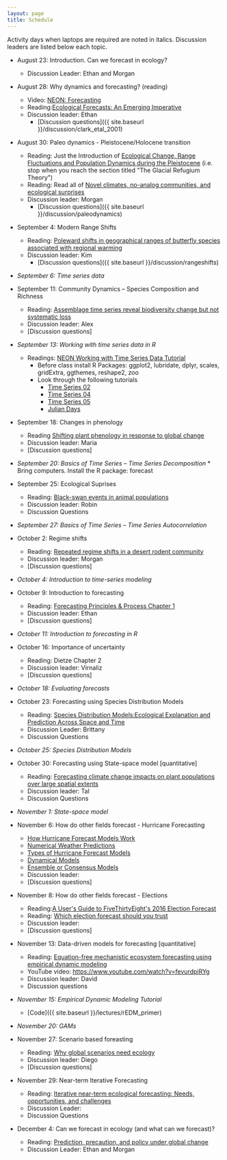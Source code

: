 ```yaml
---
layout: page
title: Schedule
---
```

Activity days when laptops are required are noted in italics. Discussion leaders are listed below each topic.

* August 23: Introduction. Can we forecast in ecology?
    * Discussion Leader: Ethan and Morgan

* August 28: Why dynamics and forecasting? (reading)
    * Video: [NEON: Forecasting](https://www.youtube.com/watch?v=Lgi_e7N-C8E)
    * Reading:[Ecological Forecasts: An Emerging Imperative](https://doi.org/10.1126/science.293.5530.657)
    * Discussion leader: Ethan
        * [Discussion questions]({{ site.baseurl }}/discussion/clark_etal_2001)

* August 30: Paleo dynamics - Pleistocene/Holocene transition
    * Reading: Just the Introduction of [Ecological Change, Range Fluctuations and Population Dynamics during the Pleistocene](https://doi.org/10.1016/j.cub.2009.06.030) (i.e. stop when you reach the section titled "The Glacial Refugium Theory")
    * Reading: Read all of [Novel climates, no-analog communities, and ecological surprises](https://doi.org/10.1890/070037)
    * Discussion leader: Morgan
        * [Discussion questions]({{ site.baseurl }}/discussion/paleodynamics)
 
* September 4: Modern Range Shifts
    * Reading: [Poleward shifts in geographical ranges of butterfly species associated with regional warming](https://doi.org/10.1038/21181)
    * Discussion leader: Kim
        * [Discussion questions]({{ site.baseurl }}/discussion/rangeshifts)

* *September 6: Time series data*

* September 11:  Community Dynamics – Species Composition and Richness 
    * Reading: [Assemblage time series reveal biodiversity change but not systematic loss](https://doi.org/10.1126/science.1248484)
    * Discussion leader: Alex
    * [Discussion questions]
 
* *September 13:  Working with time series data in R*
    * Readings: [NEON Working with Time Series Data Tutorial](http://neondataskills.org/tutorial-series/tabular-time-series/)
        * Before class install R Packages: ggplot2, lubridate, dplyr, scales, gridExtra, ggthemes, reshape2, zoo
        * Look through the following tutorials
            *  [Time Series 02](http://neondataskills.org/R/time-series-convert-date-time-class-POSIX/)
            *  [Time Series 04](http://neondataskills.org/R/time-series-subset-dplyr/)
            *  [Time Series 05](http://neondataskills.org/R/time-series-plot-ggplot/)
            *  [Julian Days](http://neondataskills.org/R/julian-day-conversion/)
 
* September 18: Changes in phenology
    * Reading [Shifting plant phenology in response to global change](https://doi.org/10.1016/j.tree.2007.04.003)
    * Discussion leader: Maria
    * [Discussion questions]

* *September 20: Basics of Time Series – Time Series Decomposition*
      * Bring computers. Install the R package: forecast
     
* September 25: Ecological Suprises
    * Reading: [Black-swan events in animal populations](https://doi.org/10.1073/pnas.1611525114)
    * Discussion leader: Robin
    * Discussion Questions

* *September 27: Basics of Time Series – Time Series Autocorrelation*
     
* October 2: Regime shifts
    * Reading: [Repeated regime shifts in a desert rodent community](https://doi.org/10.1002/ecy.2373)
    * Discussion leader: Morgan
    * [Discussion questions]

* *October 4: Introduction to time-series modeling*
 
* October 9: Introduction to forecasting
    * Reading: [Forecasting Principles & Process Chapter 1](https://www.otexts.org/fpp/1)
    * Discussion leader: Ethan
    * [Discussion questions]
 
* *October 11: Introduction to forecasting in R*
       
* October 16: Importance of uncertainty
    * Reading: Dietze Chapter 2
    * Discussion leader: Virnaliz
    * [Discussion questions]

* *October 18: Evaluating forecasts*

* October 23:  Forecasting using Species Distribution Models
    * Reading: [Species Distribution Models:Ecological Explanation and Prediction Across Space and Time](http://eurobasin.dtuaqua.dk/eurobasin/documents/Training%20ISM/Elith_and_Leathwick_2009.pdf)
    * Discussion Leader: Brittany
    * Discussion Questions
    
* *October 25: Species Distribution Models*  
    
* October 30: Forecasting using State-space model [quantitative]
    * Reading: [Forecasting climate change impacts on plant populations over large spatial extents](https://doi.org/10.1002/ecs2.1525)
    * Discussion leader: Tal
    * Discussion Questions

* *November 1:  State-space model*
    
* November 6: How do other fields forecast - Hurricane Forecasting
    * [How Hurricane Forecast Models Work](http://www.hurricanescience.org/science/forecast/models/modelswork/)
    * [Numerical Weather Predictions](https://www.weather.gov/media/ajk/brochures/NumericalWeatherPrediction.pdf)
    * [Types of Hurricane Forecast Models](http://www.hurricanescience.org/science/forecast/models/modeltypes/)
    * [Dynamical Models](http://www.hurricanescience.org/science/forecast/models/modeltypes/dynamicalmodels/)
    * [Ensemble or Consensus Models](http://www.hurricanescience.org/science/forecast/models/modeltypes/ensemble/)
    * Discussion leader: 
    * [Discussion questions]
     
* November 8: How do other fields forecast - Elections
    * Reading:[A User's Guide to FiveThirtyEight's 2016 Election Forecast](https://fivethirtyeight.com/features/a-users-guide-to-fivethirtyeights-2016-general-election-forecast/)
    * Reading: [Which election forecast should you trust](http://www.slate.com/articles/news_and_politics/politics/2016/08/fivethirtyeight_vs_the_upshot_who_should_you_trust_to_forecast_the_2016.html)
    * Discussion leader:
    * [Discussion questions]
    
* November 13: Data-driven models for forecasting [quantitative]
    * Reading: [Equation-free mechanistic ecosystem forecasting using empirical dynamic modeling](https://doi.org/10.1073/pnas.1417063112) 
    * YouTube video: https://www.youtube.com/watch?v=fevurdpiRYg
    * Discussion leader: David
    * Discussion questions

* *November 15:  Empirical Dynamic Modeling Tutorial*
    * [Code]({{ site.baseurl }}/lectures/rEDM_primer)    

* *November 20: GAMs*

* November 27: Scenario based foreasting
    * Reading: [Why global scenarios need ecology](https://doi.org/10.1890/1540-9295(2003)001[0322:WGSNE]2.0.CO;2)
    * Discussion leader: Diego
	* [Discussion questions]
    
* November 29:  Near-term Iterative Forecasting
    * Reading: [Iterative near-term ecological forecasting: Needs, opportunities, and challenges](https://doi.org/10.1073/pnas.1710231115 )
    * Discussion Leader: 
    * Discussion Questions
 
* December 4: Can we forecast in ecology (and what can we forecast)?
    * Reading: [Prediction, precaution, and policy under global change](https://doi.org/10.1126/science.1261824)
    * Discussion Leader: Ethan and Morgan

